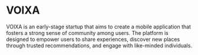 # VOIXA
VOIXA is an early-stage startup that aims to create a mobile application that fosters a strong sense of community among users. The platform is designed to empower users to share experiences, discover new places through trusted recommendations, and engage with like-minded individuals. 

